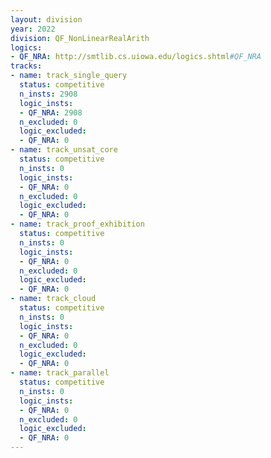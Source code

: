 ```yaml
---
layout: division
year: 2022
division: QF_NonLinearRealArith
logics: 
- QF_NRA: http://smtlib.cs.uiowa.edu/logics.shtml#QF_NRA
tracks:
- name: track_single_query
  status: competitive
  n_insts: 2908
  logic_insts:
  - QF_NRA: 2908
  n_excluded: 0
  logic_excluded:
  - QF_NRA: 0
- name: track_unsat_core
  status: competitive
  n_insts: 0
  logic_insts:
  - QF_NRA: 0
  n_excluded: 0
  logic_excluded:
  - QF_NRA: 0
- name: track_proof_exhibition
  status: competitive
  n_insts: 0
  logic_insts:
  - QF_NRA: 0
  n_excluded: 0
  logic_excluded:
  - QF_NRA: 0
- name: track_cloud
  status: competitive
  n_insts: 0
  logic_insts:
  - QF_NRA: 0
  n_excluded: 0
  logic_excluded:
  - QF_NRA: 0
- name: track_parallel
  status: competitive
  n_insts: 0
  logic_insts:
  - QF_NRA: 0
  n_excluded: 0
  logic_excluded:
  - QF_NRA: 0
---
```


